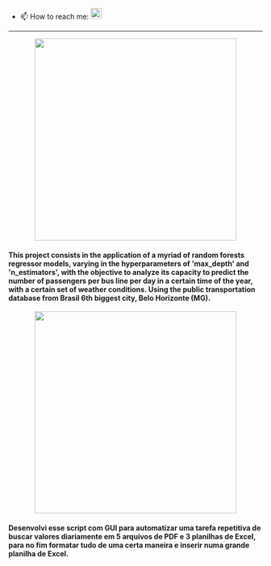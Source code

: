 - 📫 How to reach me: [<img align="side" alt="codeSTACKr | LinkedIn" width="22px" src="https://cdn-icons-png.flaticon.com/512/174/174857.png" />][linkedin]
---
<p align="center">
<a href="https://github.com/campos-Allan/random_forests-belo_horizonte-public_transportation" target="_blank">
  <img src="https://i.imgur.com/4uQt37X.png" | width="400px" />
 </a>
</p>
  
#### This project consists in the application of a myriad of random forests regressor models, varying in the hyperparameters of 'max_depth' and 'n_estimators', with the objective to analyze its capacity to predict the number of passengers per bus line per day in a certain time of the year, with a certain set of weather conditions. Using the public transportation database from Brasil 6th biggest city, Belo Horizonte (MG).

<p align="center">
<a href="https://github.com/campos-Allan/pdf-and-excel-scraping" target="_blank">
  <img src="https://i.imgur.com/Wz1Yr5h.png" | width="400px" />
 </a>
</p>
  
#### Desenvolvi esse script com GUI para automatizar uma tarefa repetitiva de buscar valores diariamente em 5 arquivos de PDF e 3 planilhas de Excel, para no fim formatar tudo de uma certa maneira e inserir numa grande planilha de Excel.
 
[linkedin]:https://www.linkedin.com/in/allan-camposs/

